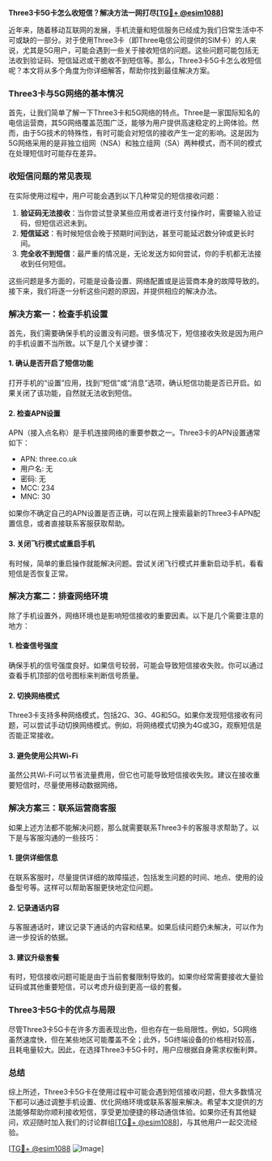 **Three3卡5G卡怎么收短信？解决方法一网打尽[[TG💪+ @esim1088](https://t.me/s/esim1088)]**

近年来，随着移动互联网的发展，手机流量和短信服务已经成为我们日常生活中不可或缺的一部分。对于使用Three3卡（即Three电信公司提供的SIM卡）的人来说，尤其是5G用户，可能会遇到一些关于接收短信的问题。这些问题可能包括无法收到验证码、短信延迟或干脆收不到短信等。那么，Three3卡5G卡怎么收短信呢？本文将从多个角度为你详细解答，帮助你找到最佳解决方案。

### Three3卡与5G网络的基本情况

首先，让我们简单了解一下Three3卡和5G网络的特点。Three是一家国际知名的电信运营商，其5G网络覆盖范围广泛，能够为用户提供高速稳定的上网体验。然而，由于5G技术的特殊性，有时可能会对短信的接收产生一定的影响。这是因为5G网络采用的是非独立组网（NSA）和独立组网（SA）两种模式，而不同的模式在处理短信时可能存在差异。

### 收短信问题的常见表现

在实际使用过程中，用户可能会遇到以下几种常见的短信接收问题：

1. **验证码无法接收**：当你尝试登录某些应用或者进行支付操作时，需要输入验证码，但短信迟迟未到。
2. **短信延迟**：有时候短信会晚于预期时间到达，甚至可能延迟数分钟或更长时间。
3. **完全收不到短信**：最严重的情况是，无论发送方如何尝试，你的手机都无法接收到任何短信。

这些问题是多方面的，可能是设备设置、网络配置或是运营商本身的故障导致的。接下来，我们将逐一分析这些问题的原因，并提供相应的解决办法。

### 解决方案一：检查手机设置

首先，我们需要确保手机的设置没有问题。很多情况下，短信接收失败是因为用户的手机设置不当所致。以下是几个关键步骤：

#### 1. 确认是否开启了短信功能
打开手机的“设置”应用，找到“短信”或“消息”选项，确认短信功能是否已开启。如果关闭了该功能，自然就无法收到短信。

#### 2. 检查APN设置
APN（接入点名称）是手机连接网络的重要参数之一。Three3卡的APN设置通常如下：
- APN: three.co.uk
- 用户名: 无
- 密码: 无
- MCC: 234
- MNC: 30

如果你不确定自己的APN设置是否正确，可以在网上搜索最新的Three3卡APN配置信息，或者直接联系客服获取帮助。

#### 3. 关闭飞行模式或重启手机
有时候，简单的重启操作就能解决问题。尝试关闭飞行模式并重新启动手机，看看短信是否恢复正常。

### 解决方案二：排查网络环境

除了手机设置外，网络环境也是影响短信接收的重要因素。以下是几个需要注意的地方：

#### 1. 检查信号强度
确保手机的信号强度良好。如果信号较弱，可能会导致短信接收失败。你可以通过查看手机顶部的信号图标来判断信号质量。

#### 2. 切换网络模式
Three3卡支持多种网络模式，包括2G、3G、4G和5G。如果你发现短信接收有问题，可以尝试手动切换网络模式。例如，将网络模式切换为4G或3G，观察短信是否能正常接收。

#### 3. 避免使用公共Wi-Fi
虽然公共Wi-Fi可以节省流量费用，但它也可能导致短信接收失败。建议在接收重要短信时，尽量使用移动数据网络。

### 解决方案三：联系运营商客服

如果上述方法都不能解决问题，那么就需要联系Three3卡的客服寻求帮助了。以下是与客服沟通的一些技巧：

#### 1. 提供详细信息
在联系客服时，尽量提供详细的故障描述，包括发生问题的时间、地点、使用的设备型号等。这样可以帮助客服更快地定位问题。

#### 2. 记录通话内容
与客服通话时，建议记录下通话的内容和结果。如果后续问题仍未解决，可以作为进一步投诉的依据。

#### 3. 建议升级套餐
有时，短信接收问题可能是由于当前套餐限制导致的。如果你经常需要接收大量验证码或其他重要短信，可以考虑升级到更高一级的套餐。

### Three3卡5G卡的优点与局限

尽管Three3卡5G卡在许多方面表现出色，但也存在一些局限性。例如，5G网络虽然速度快，但在某些地区可能覆盖不全；此外，5G终端设备的价格相对较高，且耗电量较大。因此，在选择Three3卡5G卡时，用户应根据自身需求权衡利弊。

### 总结

综上所述，Three3卡5G卡在使用过程中可能会遇到短信接收问题，但大多数情况下都可以通过调整手机设置、优化网络环境或联系客服来解决。希望本文提供的方法能够帮助你顺利接收短信，享受更加便捷的移动通信体验。如果你还有其他疑问，欢迎随时加入我们的讨论群组[[TG💪+ @esim1088](https://t.me/s/esim1088)]，与其他用户一起交流经验。

[[TG💪+ @esim1088](https://t.me/s/esim1088) ![Image](https://i.postimg.cc/4NQfJmqS/Snipaste-2025-05-13-00-14-12.png)]